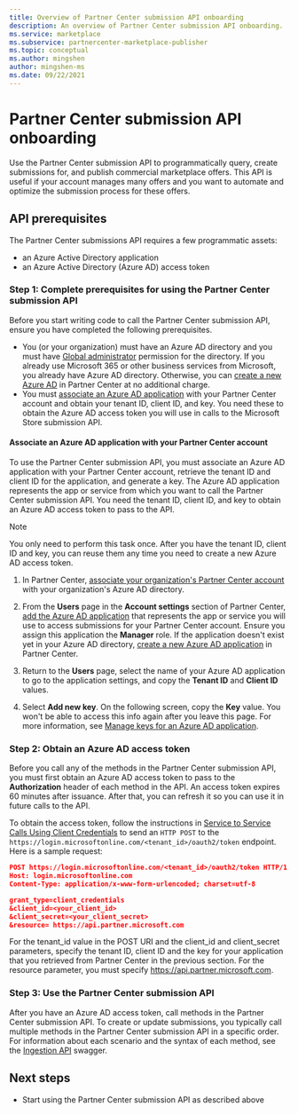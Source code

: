 ```yaml
---
title: Overview of Partner Center submission API onboarding
description: An overview of Partner Center submission API onboarding.
ms.service: marketplace 
ms.subservice: partnercenter-marketplace-publisher
ms.topic: conceptual
ms.author: mingshen
author: mingshen-ms
ms.date: 09/22/2021
---
```


# Partner Center submission API onboarding

Use the Partner Center submission API to programmatically query, create submissions for, and publish commercial marketplace offers. This API is useful if your account manages many offers and you want to automate and optimize the submission process for these offers.

## API prerequisites

The Partner Center submissions API requires a few programmatic assets:

- an Azure Active Directory application
- an Azure Active Directory (Azure AD) access token

### Step 1: Complete prerequisites for using the Partner Center submission API

Before you start writing code to call the Partner Center submission API, ensure you have completed the following prerequisites.

- You (or your organization) must have an Azure AD directory and you must have [Global administrator](../active-directory/roles/permissions-reference.md) permission for the directory. If you already use Microsoft 365 or other business services from Microsoft, you already have Azure AD directory. Otherwise, you can [create a new Azure AD](manage-tenants.md#create-a-new-tenant) in Partner Center at no additional charge.
- You must [associate an Azure AD application](manage-aad-apps.md) with your Partner Center account and obtain your tenant ID, client ID, and key. You need these to obtain the Azure AD access token you will use in calls to the Microsoft Store submission API.

#### Associate an Azure AD application with your Partner Center account

To use the Partner Center submission API, you must associate an Azure AD application with your Partner Center account, retrieve the tenant ID and client ID for the application, and generate a key. The Azure AD application represents the app or service from which you want to call the Partner Center submission API. You need the tenant ID, client ID, and key to obtain an Azure AD access token to pass to the API.

> [!NOTE]
> You only need to perform this task once. After you have the tenant ID, client ID and key, you can reuse them any time you need to create a new Azure AD access token.

1. In Partner Center, [associate your organization's Partner Center account](manage-tenants.md) with your organization's Azure AD directory.

1. From the **Users** page in the **Account settings** section of Partner Center, [add the Azure AD application](manage-aad-apps.md) that represents the app or service you will use to access submissions for your Partner Center account. Ensure you assign this application the **Manager** role. If the application doesn't exist yet in your Azure AD directory, [create a new Azure AD application](manage-aad-apps.md#add-new-azure-ad-applications) in Partner Center.

1. Return to the **Users** page, select the name of your Azure AD application to go to the application settings, and copy the **Tenant ID** and **Client ID** values.

1. Select **Add new key**. On the following screen, copy the **Key** value. You won't be able to access this info again after you leave this page. For more information, see [Manage keys for an Azure AD application](manage-aad-apps.md#manage-keys-for-an-azure-ad-application).

### Step 2: Obtain an Azure AD access token

Before you call any of the methods in the Partner Center submission API, you must first obtain an Azure AD access token to pass to the **Authorization** header of each method in the API. An access token expires 60 minutes after issuance. After that, you can refresh it so you can use it in future calls to the API.

To obtain the access token, follow the instructions in [Service to Service Calls Using Client Credentials](../active-directory/azuread-dev/v1-oauth2-client-creds-grant-flow.md) to send an `HTTP POST` to the `https://login.microsoftonline.com/<tenant_id>/oauth2/token` endpoint. Here is a sample request:

```json
POST https://login.microsoftonline.com/<tenant_id>/oauth2/token HTTP/1.1
Host: login.microsoftonline.com
Content-Type: application/x-www-form-urlencoded; charset=utf-8

grant_type=client_credentials
&client_id=<your_client_id>
&client_secret=<your_client_secret>
&resource= https://api.partner.microsoft.com
```

For the tenant_id value in the POST URI and the client_id and client_secret parameters, specify the tenant ID, client ID and the key for your application that you retrieved from Partner Center in the previous section. For the resource parameter, you must specify https://api.partner.microsoft.com.

### Step 3: Use the Partner Center submission API

After you have an Azure AD access token, call methods in the Partner Center submission API. To create or update submissions, you typically call multiple methods in the Partner Center submission API in a specific order. For information about each scenario and the syntax of each method, see the [Ingestion API](https://apidocs.microsoft.com/services/partneringestion/) swagger.

## Next steps

- Start using the Partner Center submission API as described above
